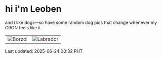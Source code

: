 # hi i'm Leoben

and i like dogs—so have some random dog pics that change whenever my CRON feels like it

|  |  |
|--------|----------|
| ![Borzoi](https://random-dog-vercel.vercel.app/api/random-borzoi?v=1750696372) | ![Labrador](https://random-dog-vercel.vercel.app/api/random-labrador?v=1750696372) |

Last updated: 2025-06-24 00:32 PHT
